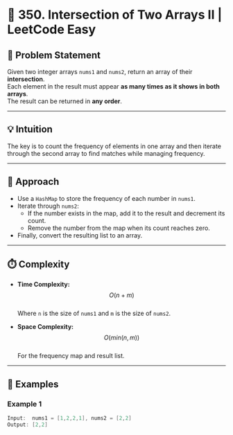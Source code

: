 # 🔁 350. Intersection of Two Arrays II | LeetCode Easy

## 📘 Problem Statement

Given two integer arrays `nums1` and `nums2`, return an array of their **intersection**.  
Each element in the result must appear **as many times as it shows in both arrays**.  
The result can be returned in **any order**.

---

## 💡 Intuition

The key is to count the frequency of elements in one array and then iterate through the second array to find matches while managing frequency.

---

## 🧠 Approach

- Use a `HashMap` to store the frequency of each number in `nums1`.
- Iterate through `nums2`:
  - If the number exists in the map, add it to the result and decrement its count.
  - Remove the number from the map when its count reaches zero.
- Finally, convert the resulting list to an array.

---

## ⏱️ Complexity

- **Time Complexity:** $$O(n + m)$$  
  Where `n` is the size of `nums1` and `m` is the size of `nums2`.

- **Space Complexity:** $$O(min(n, m))$$  
  For the frequency map and result list.

---

## 🧪 Examples

### Example 1
```java
Input:  nums1 = [1,2,2,1], nums2 = [2,2]
Output: [2,2]
